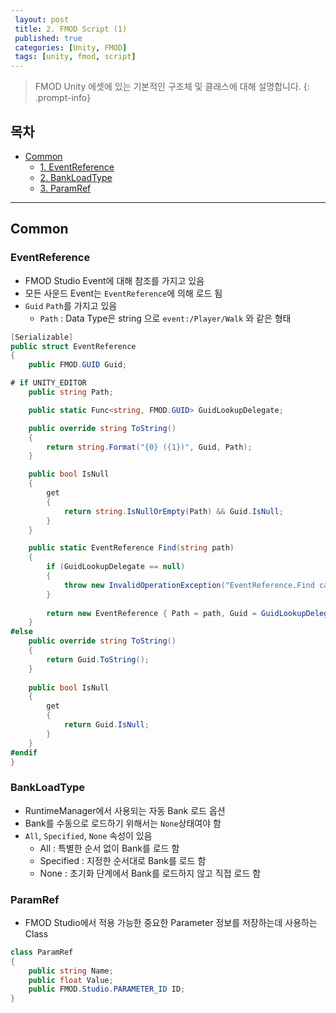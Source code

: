 ```yaml
---
 layout: post
 title: 2. FMOD Script (1)
 published: true
 categories: [Unity, FMOD]
 tags: [unity, fmod, script]
---
```


> FMOD Unity 에셋에 있는 기본적인 구조체 및 클래스에 대해 설명합니다.
{: .prompt-info}

## 목차
- [Common](#common)
  - [1. EventReference](#eventreference)
  - [2. BankLoadType](#bankloadtype)
  - [3. ParamRef](#paramref)

<hr>

## Common
### EventReference
- FMOD Studio Event에 대해 참조를 가지고 있음
- 모든 사운드 Event는 `EventReference`에 의해 로드 됨
- `Guid` `Path`를 가지고 있음
  - `Path` : Data Type은 string 으로 `event:/Player/Walk` 와 같은 형태

```csharp
[Serializable]
public struct EventReference
{
    public FMOD.GUID Guid;

# if UNITY_EDITOR
    public string Path;

    public static Func<string, FMOD.GUID> GuidLookupDelegate;

    public override string ToString()
    {
        return string.Format("{0} ({1})", Guid, Path);
    }

    public bool IsNull
    {
        get
        {
            return string.IsNullOrEmpty(Path) && Guid.IsNull;
        }
    }

    public static EventReference Find(string path)
    {
        if (GuidLookupDelegate == null)
        {
            throw new InvalidOperationException("EventReference.Find called before EventManager was initialized");
        }
    
        return new EventReference { Path = path, Guid = GuidLookupDelegate(path) };
    }
#else
    public override string ToString()
    {
        return Guid.ToString();
    }
    
    public bool IsNull
    {
        get
        {
            return Guid.IsNull;
        }
    }
#endif
}
```

### BankLoadType
- RuntimeManager에서 사용되는 자동 Bank 로드 옵션
- Bank를 수동으로 로드하기 위해서는 `None`상태여야 함
- `All`, `Specified`, `None` 속성이 있음
  - All : 특별한 순서 없이 Bank를 로드 함
  - Specified : 지정한 순서대로 Bank를 로드 함
  - None : 초기화 단계에서 Bank를 로드하지 않고 직접 로드 함

### ParamRef
- FMOD Studio에서 적용 가능한 중요한 Parameter 정보를 저장하는데 사용하는 Class
```csharp
class ParamRef
{
    public string Name;
    public float Value;
    public FMOD.Studio.PARAMETER_ID ID;
}
```